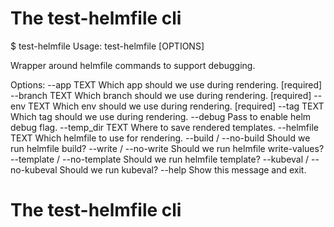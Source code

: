 # The test-helmfile cli

$ test-helmfile
Usage: test-helmfile [OPTIONS]

  Wrapper around helmfile commands to support debugging.

Options:
  --app TEXT                  Which app should we use during rendering.  [required]
  --branch TEXT               Which branch should we use during rendering.  [required]
  --env TEXT                  Which env should we use during rendering.  [required]
  --tag TEXT                  Which tag should we use during rendering.
  --debug                     Pass to enable helm debug flag.
  --temp_dir TEXT             Where to save rendered templates.
  --helmfile TEXT             Which helmfile to use for rendering.
  --build / --no-build        Should we run helmfile build?
  --write / --no-write        Should we run helmfile write-values?
  --template / --no-template  Should we run helmfile template?
  --kubeval / --no-kubeval    Should we run kubeval?
  --help                      Show this message and exit.

  # The test-helmfile cli